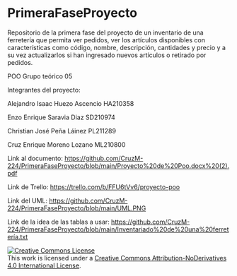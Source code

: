 # PrimeraFaseProyecto
Repositorio de la primera fase del proyecto de un inventario de una ferretería que permita ver pedidos, ver los artículos disponibles con características como código, nombre, descripción, cantidades y precio y a su vez actualizarlos si han ingresado nuevos artículos o retirado por pedidos.

POO Grupo teórico 05

Integrantes del proyecto:

Alejandro Isaac Huezo Ascencio HA210358

Enzo Enrique Saravia Diaz SD210974

Christian José Peña Láinez PL211289

Cruz Enrique Moreno Lozano ML210800

Link al documento: https://github.com/CruzM-224/PrimeraFaseProyecto/blob/main/Proyecto%20de%20Poo.docx%20(2).pdf

Link de Trello: https://trello.com/b/FFU6tVv6/proyecto-poo

Link del UML: https://github.com/CruzM-224/PrimeraFaseProyecto/blob/main/UML.PNG

Link de la idea de las tablas a usar: https://github.com/CruzM-224/PrimeraFaseProyecto/blob/main/Inventariado%20de%20una%20ferretería.txt

<a rel="license" href="http://creativecommons.org/licenses/by-nd/4.0/"><img alt="Creative Commons License" style="border-width:0" src="https://i.creativecommons.org/l/by-nd/4.0/88x31.png" /></a><br />This work is licensed under a <a rel="license" href="http://creativecommons.org/licenses/by-nd/4.0/">Creative Commons Attribution-NoDerivatives 4.0 International License</a>.
